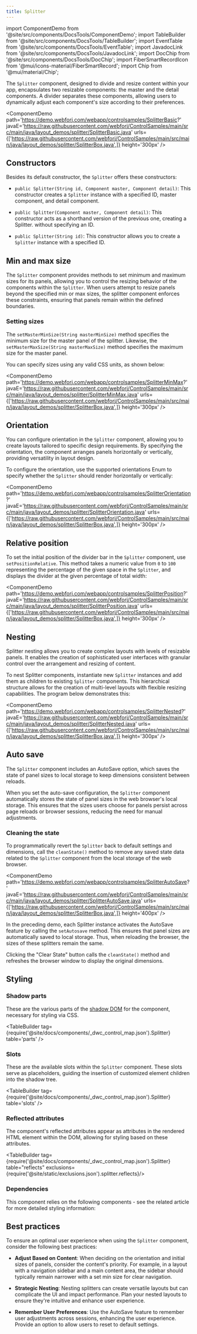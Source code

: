 ```yaml
---
title: Splitter
---
```


<!-- vale off -->

import ComponentDemo from '@site/src/components/DocsTools/ComponentDemo';
import TableBuilder from '@site/src/components/DocsTools/TableBuilder';
import EventTable from '@site/src/components/DocsTools/EventTable';
import JavadocLink from '@site/src/components/DocsTools/JavadocLink';
import DocChip from '@site/src/components/DocsTools/DocChip';
import FiberSmartRecordIcon from '@mui/icons-material/FiberSmartRecord';
import Chip from '@mui/material/Chip';

<!-- vale on -->


<DocChip tooltipText="This component will render with a shadow DOM, an API built into the browser that facilitates encapsulation." label="Shadow" href="../glossary#shadow-dom" target="_blank" clickable={true} iconName="shadow" />

<DocChip tooltipText="The name of the web component that will render in the DOM." label="dwc-splitter" clickable={false} iconName='code'/>

<JavadocLink type="foundation" location="com/webforj/component/layout/splitter/Splitter" top='true'/>


The `Splitter` component, designed to divide and resize content within your app, encapsulates two resizable components: the master and the detail components. A divider separates these components, allowing users to dynamically adjust each component's size according to their preferences.

<ComponentDemo 
path='https://demo.webforj.com/webapp/controlsamples/SplitterBasic?' 
javaE='https://raw.githubusercontent.com/webforj/ControlSamples/main/src/main/java/layout_demos/splitter/SplitterBasic.java'
urls={['https://raw.githubusercontent.com/webforj/ControlSamples/main/src/main/java/layout_demos/splitter/SplitterBox.java',]}
height='300px'
/>

## Constructors

Besides its default constructor, the `Splitter` offers these constructors:

- `public Splitter(String id, Component master, Component detail)`: This constructor creates a `Splitter` instance with a specified ID, master component, and detail component.

- `public Splitter(Component master, Component detail)`: This constructor acts as a shorthand version of the previous one, creating a Splitter. without specifying an ID.

- `public Splitter(String id)`: This constructor allows you to create a `Splitter` instance with a specified ID. 

## Min and max size 

The `Splitter` component provides methods to set minimum and maximum sizes for its panels, allowing you to control the resizing behavior of the components within the `Splitter`. When users attempt to resize panels beyond the specified min or max sizes, the splitter component enforces these constraints, ensuring that panels remain within the defined boundaries.

### Setting sizes

The `setMasterMinSize(String masterMinSize)` method specifies the minimum size for the master panel of the splitter. Likewise, the `setMasterMaxSize(String masterMaxSize)` method specifies the maximum size for the master panel.

You can specify sizes using any valid CSS units, as shown below:

<ComponentDemo 
path='https://demo.webforj.com/webapp/controlsamples/SplitterMinMax?' 
javaE='https://raw.githubusercontent.com/webforj/ControlSamples/main/src/main/java/layout_demos/splitter/SplitterMinMax.java'
urls={['https://raw.githubusercontent.com/webforj/ControlSamples/main/src/main/java/layout_demos/splitter/SplitterBox.java',]}
height='300px'
/>

## Orientation

You can configure orientation in the `Splitter` component, allowing you to create layouts tailored to specific design requirements. By specifying the orientation, the component arranges panels horizontally or vertically, providing versatility in layout design.

To configure the orientation, use the supported orientations Enum to specify whether the `Splitter` should render horizontally or vertically:

<ComponentDemo 
path='https://demo.webforj.com/webapp/controlsamples/SplitterOrientation?' 
javaE='https://raw.githubusercontent.com/webforj/ControlSamples/main/src/main/java/layout_demos/splitter/SplitterOrientation.java'
urls={['https://raw.githubusercontent.com/webforj/ControlSamples/main/src/main/java/layout_demos/splitter/SplitterBox.java',]}
height='300px'
/>

## Relative position

To set the initial position of the divider bar in the `Splitter` component, use `setPositionRelative`. This method takes a numeric value from `0` to `100` representing the percentage of the given space in the `Splitter`, and displays the divider at the given percentage of total width:

<ComponentDemo 
path='https://demo.webforj.com/webapp/controlsamples/SplitterPosition?' 
javaE='https://raw.githubusercontent.com/webforj/ControlSamples/main/src/main/java/layout_demos/splitter/SplitterPosition.java'
urls={['https://raw.githubusercontent.com/webforj/ControlSamples/main/src/main/java/layout_demos/splitter/SplitterBox.java',]}
height='300px'
/>

## Nesting

Splitter nesting allows you to create complex layouts with levels of resizable panels. It enables the creation of sophisticated user interfaces with granular control over the arrangement and resizing of content.

To nest Splitter components, instantiate new `Splitter` instances and add them as children to existing `Splitter` components. This hierarchical structure allows for the creation of multi-level layouts with flexible resizing capabilities. The program below demonstrates this:

<ComponentDemo 
path='https://demo.webforj.com/webapp/controlsamples/SplitterNested?' 
javaE='https://raw.githubusercontent.com/webforj/ControlSamples/main/src/main/java/layout_demos/splitter/SplitterNested.java'
urls={['https://raw.githubusercontent.com/webforj/ControlSamples/main/src/main/java/layout_demos/splitter/SplitterBox.java',]}
height='300px'
/>

## Auto save

The `Splitter` component includes an AutoSave option, which saves the state of panel sizes to local storage to keep dimensions consistent between reloads.

When you set the auto-save configuration, the `Splitter` component automatically stores the state of panel sizes in the web browser's local storage. This ensures that the sizes users choose for panels persist across page reloads or browser sessions, reducing the need for manual adjustments.

### Cleaning the state

To programmatically revert the `Splitter` back to default settings and dimensions, call the `cleanState()` method to remove any saved state data related to the `Splitter` component from the local storage of the web browser.

<ComponentDemo 
path='https://demo.webforj.com/webapp/controlsamples/SplitterAutoSave?' 
javaE='https://raw.githubusercontent.com/webforj/ControlSamples/main/src/main/java/layout_demos/splitter/SplitterAutoSave.java'
urls={['https://raw.githubusercontent.com/webforj/ControlSamples/main/src/main/java/layout_demos/splitter/SplitterBox.java',]}
height='400px'
/>

In the preceding demo, each Splitter instance activates the AutoSave feature by calling the `setAutosave` method. This ensures that panel sizes are automatically saved to local storage. Thus, when reloading the browser, the sizes of these splitters remain the same.

Clicking the "Clear State" button calls the `cleanState()` method and refreshes the browser window to display the original dimensions.

## Styling

### Shadow parts

These are the various parts of the [shadow DOM](../glossary#shadow-dom) for the component, necessary for styling via CSS.

<!-- vale off -->
<TableBuilder tag={require('@site/docs/components/_dwc_control_map.json').Splitter} table='parts'  />
<!-- vale on -->

### Slots

These are the available slots within the `Splitter` component. These slots serve as placeholders, guiding the insertion of customized element children into the shadow tree.

<!-- vale off -->
<TableBuilder tag={require('@site/docs/components/_dwc_control_map.json').Splitter} table='slots'  />
<!-- vale on -->

<!-- ### CSS properties

Here are the different CSS properties used in the component, along with a brief explanation of their purpose.

<TableBuilder tag={require('@site/docs/components/_dwc_control_map.json').Splitter}  table='properties'/> -->


### Reflected attributes

The component's reflected attributes appear as attributes in the rendered HTML element within the DOM, allowing for styling based on these attributes.

<!-- vale off -->
<TableBuilder tag={require('@site/docs/components/_dwc_control_map.json').Splitter} table="reflects" exclusions={require('@site/static/exclusions.json').splitter.reflects}/>
<!-- vale on -->

### Dependencies

This component relies on the following components - see the related article for more detailed styling information:

<TableBuilder tag='dwc-splitter' table="dependencies"/>

## Best practices 

To ensure an optimal user experience when using the `Splitter` component, consider the following best practices: 

- **Adjust Based on Content**: When deciding on the orientation and initial sizes of panels, consider the content's priority. For example, in a layout with a navigation sidebar and a main content area, the sidebar should typically remain narrower with a set min size for clear navigation.

- **Strategic Nesting**: Nesting splitters can create versatile layouts but can complicate the UI and impact performance. Plan your nested layouts to ensure they're intuitive and enhance user experience.

- **Remember User Preferences**: Use the AutoSave feature to remember user adjustments across sessions, enhancing the user experience. Provide an option to allow users to reset to default settings.